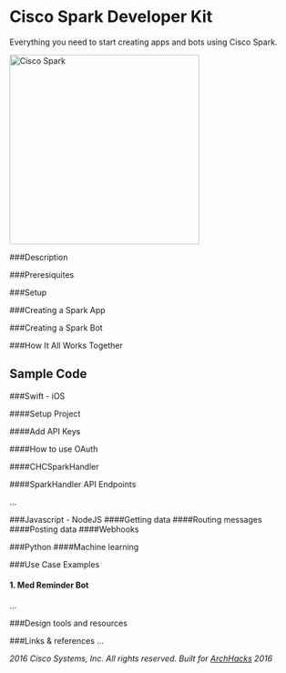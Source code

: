 # Cisco Spark Developer Kit
Everything you need to start creating apps and bots using Cisco Spark. 

<img src="https://boulder.startupweek.co/wp-content/uploads/sites/23/2016/05/Spark-Logo-bsw.png" alt="Cisco Spark" width=" 333px"/>

###Description 


###Preresiquites


###Setup


###Creating a Spark App 


###Creating a Spark Bot


###How It All Works Together


## Sample Code

###Swift - iOS

####Setup Project

####Add API Keys

####How to use OAuth

####CHCSparkHandler

####SparkHandler API Endpoints

...

###Javascript - NodeJS
####Getting data
####Routing messages
####Posting data
####Webhooks

###Python
####Machine learning

###Use Case Examples
#### 1. Med Reminder Bot
...

###Design tools and resources

###Links & references
...

*2016 Cisco Systems, Inc. All rights reserved. Built for [ArchHacks](https://archhacks.io) 2016*
